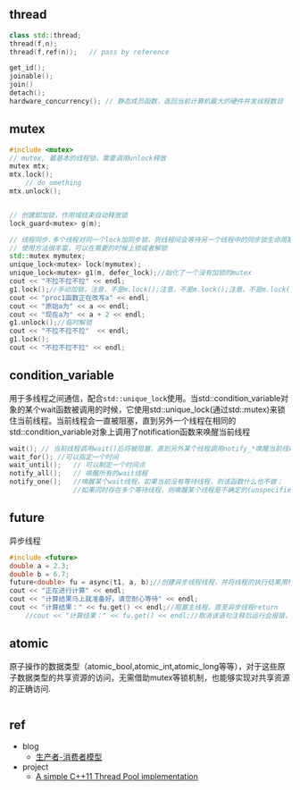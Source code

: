 
## thread

```cpp
class std::thread;
thread(f,n);
thread(f,ref(n));   // pass by reference

get_id();   
joinable();
join()
detach();
hardware_concurrency(); // 静态成员函数，返回当前计算机最大的硬件并发线程数目
```

## mutex
```cpp
#include <mutex>
// mutex, 最基本的线程锁，需要调用unlock释放
mutex mtx;
mtx.lock();
    // do omething
mtx.unlock();


// 创建即加锁，作用域结束自动释放锁
lock_guard<mutex> g(m);

// 线程同步.多个线程对同一个lock加同步锁，则线程间会等待另一个线程中的同步锁生命周期结束后才解锁。
// 使用方法很丰富，可以在需要的时候上锁或者解锁
std::mutex mymutex;
unique_lock<mutex> lock(mymutex);
unique_lock<mutex> g1(m, defer_lock);//始化了一个没有加锁的mutex
cout << "不拉不拉不拉" << endl;
g1.lock();//手动加锁，注意，不是m.lock();注意，不是m.lock();注意，不是m.lock()
cout << "proc1函数正在改写a" << endl;
cout << "原始a为" << a << endl;
cout << "现在a为" << a + 2 << endl;
g1.unlock();//临时解锁
cout << "不拉不拉不拉"  << endl;
g1.lock();
cout << "不拉不拉不拉" << endl;
```


## condition_variable

用于多线程之间通信，配合`std::unique_lock`使用。当std::condition_variable对象的某个wait函数被调用的时候，它使用std::unique_lock(通过std::mutex)来锁住当前线程。当前线程会一直被阻塞，直到另外一个线程在相同的std::condition_variable对象上调用了notification函数来唤醒当前线程

```cpp
wait(); // 当前线程调用wait()后将被阻塞，直到另外某个线程调用notify_*唤醒当前线程
wait_for(); //可以指定一个时间
wait_until();   // 可以制定一个时间点
notify_all();   // 唤醒所有的wait线程
notify_one();   //唤醒某个wait线程，如果当前没有等待线程，则该函数什么也不做；
                //如果同时存在多个等待线程，则唤醒某个线程是不确定的(unspecified)
```

## future
异步线程

```cpp
#include <future>
double a = 2.3;
double b = 6.7;
future<double> fu = async(t1, a, b);//创建异步线程线程，并将线程的执行结果用fu占位；
cout << "正在进行计算" << endl;
cout << "计算结果马上就准备好，请您耐心等待" << endl;
cout << "计算结果：" << fu.get() << endl;//阻塞主线程，直至异步线程return
    //cout << "计算结果：" << fu.get() << endl;//取消该语句注释后运行会报错，因为future对象的get()方法只能调用一次。

```

## atomic

原子操作的数据类型（atomic_bool,atomic_int,atomic_long等等），对于这些原子数据类型的共享资源的访问，无需借助mutex等锁机制，也能够实现对共享资源的正确访问.

```cpp

```

## ref 

- blog
    - [生产者-消费者模型](https://blog.csdn.net/chenxun_2010/article/details/49848865)
- project
    - [A simple C++11 Thread Pool implementation](https://github.com/progschj/ThreadPool)